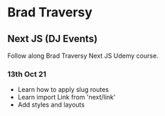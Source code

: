 # Brad Traversy

## Next JS (DJ Events)

Follow along Brad Traversy Next JS Udemy course.

### 13th Oct 21

- Learn how to apply slug routes
- Learn import Link from 'next/link'
- Add styles and layouts

